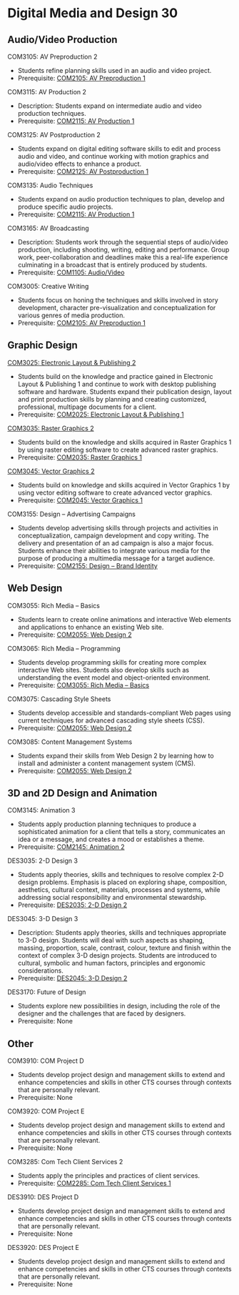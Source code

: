 # Digital Media and Design 30

## Audio/Video Production

COM3105: AV Preproduction 2

* Students refine planning skills used in an audio and video project.
* Prerequisite: [COM2105: AV Preproduction 1](COM2105.md)

COM3115: AV Production 2

* Description: Students expand on intermediate audio and video production techniques.
* Prerequisite: [COM2115: AV Production 1](COM2115.md)

COM3125: AV Postproduction 2

* Students expand on digital editing software skills to edit and process audio and video, and continue working with motion graphics and audio/video effects to enhance a product.
* Prerequisite: [COM2125: AV Postproduction 1](COM2125.md)

COM3135: Audio Techniques

* Students expand on audio production techniques to plan, develop and produce specific audio projects.
* Prerequisite: [COM2115: AV Production 1](COM2115.md)

COM3165: AV Broadcasting

* Description: Students work through the sequential steps of audio/video production, including shooting, writing, editing and performance. Group work, peer-collaboration and deadlines make this a real-life experience culminating in a broadcast that is entirely produced by students.
* Prerequisite: [COM1105: Audio/Video](COM1105.md)

COM3005: Creative Writing

* Students focus on honing the techniques and skills involved in story development, character pre-visualization and conceptualization for various genres of media production.
* Prerequisite: [COM2105: AV Preproduction 1](COM2105.md)

## Graphic Design

[COM3025: Electronic Layout & Publishing 2](COM3025.md)

* Students build on the knowledge and practice gained in Electronic Layout & Publishing 1 and continue to work with desktop publishing software and hardware. Students expand their publication design, layout and print production skills by planning and creating customized, professional, multipage documents for a client.
* Prerequisite: [COM2025: Electronic Layout & Publishing 1](COM2025.md)

[COM3035: Raster Graphics 2](COM3035.md)

* Students build on the knowledge and skills acquired in Raster Graphics 1 by using raster editing software to create advanced raster graphics.
* Prerequisite: [COM2035: Raster Graphics 1](COM2035.md)

[COM3045: Vector Graphics 2](COM3045.md)

* Students build on knowledge and skills acquired in Vector Graphics 1 by using vector editing software to create advanced vector graphics.
* Prerequisite: [COM2045: Vector Graphics 1](COM2045.md)

COM3155: Design – Advertising Campaigns

* Students develop advertising skills through projects and activities in conceptualization, campaign development and copy writing. The delivery and presentation of an ad campaign is also a major focus. Students enhance their abilities to integrate various media for the purpose of producing a multimedia message for a target audience.
* Prerequisite: [COM2155: Design – Brand Identity](COM2155.md)

## Web Design

COM3055: Rich Media – Basics

* Students learn to create online animations and interactive Web elements and applications to enhance an existing Web site.
* Prerequisite: [COM2055: Web Design 2](COM2055.md)

COM3065: Rich Media – Programming

* Students develop programming skills for creating more complex interactive Web sites. Students also develop skills such as understanding the event model and object-oriented environment.
* Prerequisite: [COM3055: Rich Media – Basics](COM3055.md)

COM3075: Cascading Style Sheets

* Students develop accessible and standards-compliant Web pages using current techniques for advanced cascading style sheets (CSS).
* Prerequisite: [COM2055: Web Design 2](COM2055.md)

COM3085: Content Management Systems

* Students expand their skills from Web Design 2 by learning how to install and administer a content management system (CMS).
* Prerequisite: [COM2055: Web Design 2](COM2055.md)

## 3D and 2D Design and Animation

COM3145: Animation 3

* Students apply production planning techniques to produce a sophisticated animation for a client that tells a story, communicates an idea or a message, and creates a mood or establishes a theme.
* Prerequisite: [COM2145: Animation 2](COM2145.md)

DES3035: 2-D Design 3

* Students apply theories, skills and techniques to resolve complex 2-D design problems. Emphasis is placed on exploring shape, composition, aesthetics, cultural context, materials, processes and systems, while addressing social responsibility and environmental stewardship.
* Prerequisite: [DES2035: 2-D Design 2](DES2035.md)

DES3045: 3-D Design 3

* Description: Students apply theories, skills and techniques appropriate to 3-D design. Students will deal with such aspects as shaping, massing, proportion, scale, contrast, colour, texture and finish within the context of complex 3-D design projects. Students are introduced to cultural, symbolic and human factors, principles and ergonomic considerations.
* Prerequisite: [DES2045: 3-D Design 2](DES2045.md)

DES3170: Future of Design

* Students explore new possibilities in design, including the role of the designer and the challenges that are faced by designers.
* Prerequisite: None

## Other

COM3910: COM Project D

* Students develop project design and management skills to extend and enhance competencies and skills in other CTS courses through contexts that are personally relevant.
* Prerequisite: None

COM3920: COM Project E

* Students develop project design and management skills to extend and enhance competencies and skills in other CTS courses through contexts that are personally relevant.
* Prerequisite: None

COM3285: Com Tech Client Services 2

* Students apply the principles and practices of client services.
* Prerequisite: [COM2285: Com Tech Client Services 1](COM2285.md)

DES3910: DES Project D

* Students develop project design and management skills to extend and enhance competencies and skills in other CTS courses through contexts that are personally relevant.
* Prerequisite: None

DES3920: DES Project E

* Students develop project design and management skills to extend and enhance competencies and skills in other CTS courses through contexts that are personally relevant.
* Prerequisite: None
